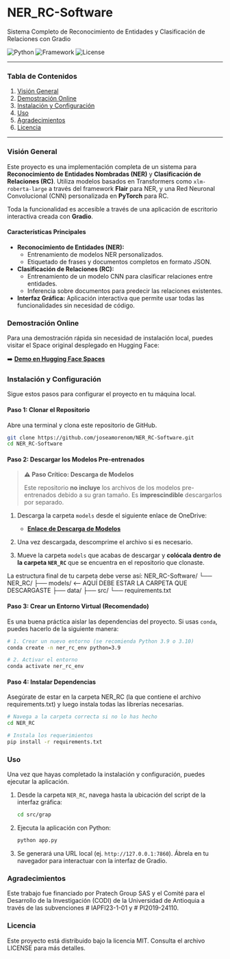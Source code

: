 # NER_RC-Software
Sistema Completo de Reconocimiento de Entidades y Clasificación de Relaciones con Gradio

![Python](https://img.shields.io/badge/Python-3.9%2B-blue?style=for-the-badge&logo=python)
![Framework](https://img.shields.io/badge/Gradio-4.x-orange?style=for-the-badge)
![License](https://img.shields.io/badge/License-MIT-green?style=for-the-badge)

---

### Tabla de Contenidos
1.  [Visión General](#visión-general)
2.  [Demostración Online](#demostración-online)
3.  [Instalación y Configuración](#instalación-y-configuración)
4.  [Uso](#uso)
5.  [Agradecimientos](#agradecimientos)
6.  [Licencia](#licencia)

---

### Visión General

Este proyecto es una implementación completa de un sistema para **Reconocimiento de Entidades Nombradas (NER)** y **Clasificación de Relaciones (RC)**. Utiliza modelos basados en Transformers como `xlm-roberta-large` a través del framework **Flair** para NER, y una Red Neuronal Convolucional (CNN) personalizada en **PyTorch** para RC.

Toda la funcionalidad es accesible a través de una aplicación de escritorio interactiva creada con **Gradio**.

#### Características Principales
* **Reconocimiento de Entidades (NER):**
    * Entrenamiento de modelos NER personalizados.
    * Etiquetado de frases y documentos completos en formato JSON.
* **Clasificación de Relaciones (RC):**
    * Entrenamiento de un modelo CNN para clasificar relaciones entre entidades.
    * Inferencia sobre documentos para predecir las relaciones existentes.
* **Interfaz Gráfica:** Aplicación interactiva que permite usar todas las funcionalidades sin necesidad de código.

### Demostración Online

Para una demostración rápida sin necesidad de instalación local, puedes visitar el Space original desplegado en Hugging Face:

➡️ **[Demo en Hugging Face Spaces](https://huggingface.co/spaces/SantiagoMoreno-UdeA/NER_RC)**

### Instalación y Configuración

Sigue estos pasos para configurar el proyecto en tu máquina local.

#### Paso 1: Clonar el Repositorio

Abre una terminal y clona este repositorio de GitHub.

```bash
git clone https://github.com/joseamorenom/NER_RC-Software.git
cd NER_RC-Software
```

#### Paso 2: Descargar los Modelos Pre-entrenados

> **⚠️ Paso Crítico: Descarga de Modelos**
>
> Este repositorio **no incluye** los archivos de los modelos pre-entrenados debido a su gran tamaño. Es **imprescindible** descargarlos por separado.

1.  Descarga la carpeta `models` desde el siguiente enlace de OneDrive:
    * **[Enlace de Descarga de Modelos](https://1drv.ms/f/c/ddaedc6765eff91f/EmW-9yvi2GhHrm28MRM_09MBkjBfyGLXl9Trr02k8McRxA?e=ILlFzB)**

2.  Una vez descargada, descomprime el archivo si es necesario.
3.  Mueve la carpeta `models` que acabas de descargar y **colócala dentro de la carpeta `NER_RC`** que se encuentra en el repositorio que clonaste.

La estructura final de tu carpeta debe verse así:
NER_RC-Software/
└── NER_RC/
├── models/      &lt;-- AQUÍ DEBE ESTAR LA CARPETA QUE DESCARGASTE
├── data/
├── src/
└── requirements.txt

#### Paso 3: Crear un Entorno Virtual (Recomendado)
Es una buena práctica aislar las dependencias del proyecto. Si usas `conda`, puedes hacerlo de la siguiente manera:

```bash
# 1. Crear un nuevo entorno (se recomienda Python 3.9 o 3.10)
conda create -n ner_rc_env python=3.9

# 2. Activar el entorno
conda activate ner_rc_env
```

#### Paso 4: Instalar Dependencias
Asegúrate de estar en la carpeta NER_RC (la que contiene el archivo requirements.txt) y luego instala todas las librerías necesarias.

```bash
# Navega a la carpeta correcta si no lo has hecho
cd NER_RC

# Instala los requerimientos
pip install -r requirements.txt
```
### Uso

Una vez que hayas completado la instalación y configuración, puedes ejecutar la aplicación.

1.  Desde la carpeta `NER_RC`, navega hasta la ubicación del script de la interfaz gráfica:
    ```bash
    cd src/grap
    ```

2.  Ejecuta la aplicación con Python:
    ```bash
    python app.py
    ```

3.  Se generará una URL local (ej. `http://127.0.0.1:7860`). Ábrela en tu navegador para interactuar con la interfaz de Gradio.

### Agradecimientos

Este trabajo fue financiado por Pratech Group SAS y el Comité para el Desarrollo de la Investigación (CODI) de la Universidad de Antioquia a través de las subvenciones # IAPFI23-1-01 y # PI2019-24110.

### Licencia

Este proyecto está distribuido bajo la licencia MIT. Consulta el archivo LICENSE para más detalles.
